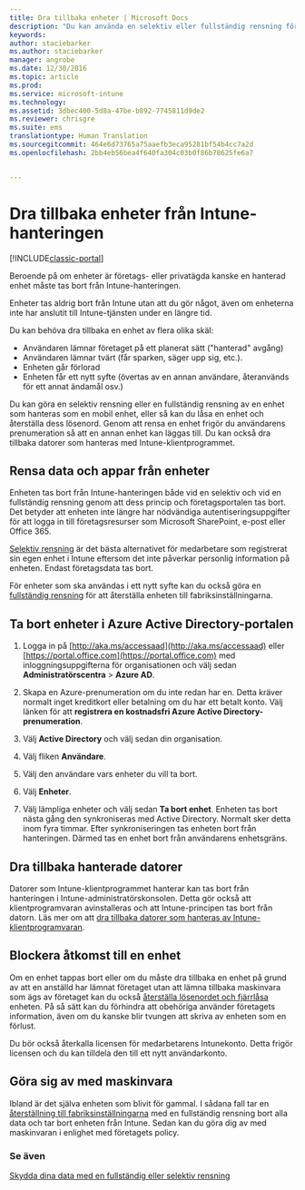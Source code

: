 ```yaml
---
title: Dra tillbaka enheter | Microsoft Docs
description: "Du kan använda en selektiv eller fullständig rensning för att ta bort enheten från Intune-hanteringen genom att ta bort enhetens princip och företagsportalen."
keywords: 
author: staciebarker
ms.author: staciebarker
manager: angrobe
ms.date: 12/30/2016
ms.topic: article
ms.prod: 
ms.service: microsoft-intune
ms.technology: 
ms.assetid: 3dbec400-5d8a-47be-b892-7745811d9de2
ms.reviewer: chrisgre
ms.suite: ems
translationtype: Human Translation
ms.sourcegitcommit: 464e6d73765a75aaefb3eca95281bf54b4cc7a2d
ms.openlocfilehash: 2bb4eb56bea4f640fa304c03b0f86b78625fe6a7


---
```


# <a name="retire-devices-from-intune-management"></a>Dra tillbaka enheter från Intune-hanteringen

[!INCLUDE[classic-portal](../includes/classic-portal.md)]

Beroende på om enheter är företags- eller privatägda kanske en hanterad enhet måste tas bort från Intune-hanteringen. 

Enheter tas aldrig bort från Intune utan att du gör något, även om enheterna inte har anslutit till Intune-tjänsten under en längre tid. 

Du kan behöva dra tillbaka en enhet av flera olika skäl:

-   Användaren lämnar företaget på ett planerat sätt ("hanterad" avgång)
-   Användaren lämnar tvärt (får sparken, säger upp sig, etc.).
-   Enheten går förlorad
-   Enheten får ett nytt syfte (övertas av en annan användare, återanvänds för ett annat ändamål osv.)

Du kan göra en selektiv rensning eller en fullständig rensning av en enhet som hanteras som en mobil enhet, eller så kan du låsa en enhet och återställa dess lösenord. Genom att rensa en enhet frigör du användarens prenumeration så att en annan enhet kan läggas till. Du kan också dra tillbaka datorer som hanteras med Intune-klientprogrammet.

## <a name="wipe-data-and-apps-from-devices"></a>Rensa data och appar från enheter
Enheten tas bort från Intune-hanteringen både vid en selektiv och vid en fullständig rensning genom att dess princip och företagsportalen tas bort. Det betyder att enheten inte längre har nödvändiga autentiseringsuppgifter för att logga in till företagsresurser som Microsoft SharePoint, e-post eller Office 365.

[Selektiv rensning](use-remote-wipe-to-help-protect-data-using-microsoft-intune.md#selective-wipe) är det bästa alternativet för medarbetare som registrerat sin egen enhet i Intune eftersom det inte påverkar personlig information på enheten. Endast företagsdata tas bort.

För enheter som ska användas i ett nytt syfte kan du också göra en [fullständig rensning](use-remote-wipe-to-help-protect-data-using-microsoft-intune.md#full-wipe) för att återställa enheten till fabriksinställningarna.

## <a name="to-delete-devices-in-the-azure-active-directory-portal"></a>Ta bort enheter i Azure Active Directory-portalen

1.  Logga in på [http://aka.ms/accessaad](http://aka.ms/accessaad) eller [https://portal.office.com](https://portal.office.com) med inloggningsuppgifterna för organisationen och välj sedan **Administratörscentra** &gt; **Azure AD**.

2.  Skapa en Azure-prenumeration om du inte redan har en. Detta kräver normalt inget kreditkort eller betalning om du har ett betalt konto. Välj länken för att **registrera en kostnadsfri Azure Active Directory-prenumeration**.

4.  Välj **Active Directory** och välj sedan din organisation.

5.  Välj fliken **Användare**.

6.  Välj den användare vars enheter du vill ta bort.

7.  Välj **Enheter**.

8.  Välj lämpliga enheter och välj sedan **Ta bort enhet**. Enheten tas bort nästa gång den synkroniseras med Active Directory. Normalt sker detta inom fyra timmar. Efter synkroniseringen tas enheten bort från hanteringen. Därmed tas en enhet bort från användarens enhetsgräns.

## <a name="retire-managed-computers"></a>Dra tillbaka hanterade datorer
Datorer som Intune-klientprogrammet hanterar kan tas bort från hanteringen i Intune-administratörskonsolen. Detta gör också att klientprogramvaran avinstalleras och att Intune-principen tas bort från datorn. Läs mer om att [dra tillbaka datorer som hanteras av Intune-klientprogramvaran](retire-a-windows-pc-with-microsoft-intune.md).

## <a name="block-access-a-device"></a>Blockera åtkomst till en enhet
Om en enhet tappas bort eller om du måste dra tillbaka en enhet på grund av att en anställd har lämnat företaget utan att lämna tillbaka maskinvara som ägs av företaget kan du också [återställa lösenordet och fjärrlåsa](use-remote-lock-and-passcode-reset-in-microsoft-intune.md) enheten. På så sätt kan du förhindra att obehöriga använder företagets information, även om du kanske blir tvungen att skriva av enheten som en förlust.

Du bör också återkalla licensen för medarbetarens Intunekonto. Detta frigör licensen och du kan tilldela den till ett nytt användarkonto.

## <a name="retire-hardware"></a>Göra sig av med maskinvara
Ibland är det själva enheten som blivit för gammal. I sådana fall tar en [återställning till fabriksinställningarna](use-remote-wipe-to-help-protect-data-using-microsoft-intune.md) med en fullständig rensning bort alla data och tar bort enheten från Intune. Sedan kan du göra dig av med maskinvaran i enlighet med företagets policy.

### <a name="see-also"></a>Se även
[Skydda dina data med en fullständig eller selektiv rensning](use-remote-wipe-to-help-protect-data-using-microsoft-intune.md)



<!--HONumber=Dec16_HO5-->


